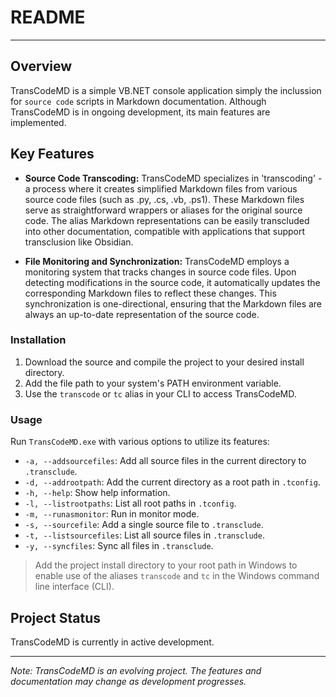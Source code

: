 # README

---

## Overview

TransCodeMD is a simple VB.NET console application simply the inclussion for `source code` scripts in  Markdown documentation. Although TransCodeMD is in ongoing development, its main features are implemented.

## Key Features

- **Source Code Transcoding:** TransCodeMD specializes in 'transcoding' - a process where it creates simplified Markdown files from various source code files (such as .py, .cs, .vb, .ps1). These Markdown files serve as straightforward wrappers or aliases for the original source code. The alias Markdown representations can be easily transcluded into other documentation, compatible with applications that support transclusion like Obsidian.

- **File Monitoring and Synchronization:** TransCodeMD employs a monitoring system that tracks changes in source code files. Upon detecting modifications in the source code, it automatically updates the corresponding Markdown files to reflect these changes. This synchronization is one-directional, ensuring that the Markdown files are always an up-to-date representation of the source code.

### Installation

1. Download the source and compile the project to your desired install directory.
2. Add the file path to your system's PATH environment variable.
3. Use the `transcode` or `tc` alias in your CLI to access TransCodeMD.

### Usage

Run `TransCodeMD.exe` with various options to utilize its features:

- `-a, --addsourcefiles`: Add all source files in the current directory to `.transclude`.
- `-d, --addrootpath`: Add the current directory as a root path in `.tconfig`.
- `-h, --help`: Show help information.
- `-l, --listrootpaths`: List all root paths in `.tconfig`.
- `-m, --runasmonitor`: Run in monitor mode.
- `-s, --sourcefile`: Add a single source file to `.transclude`.
- `-t, --listsourcefiles`: List all source files in `.transclude`.
- `-y, --syncfiles`: Sync all files in `.transclude`.

>Add the project install directory to your root path in Windows to enable use of the aliases `transcode` and `tc` in the Windows command line interface (CLI).

## Project Status

TransCodeMD is currently in active development.

---

*Note: TransCodeMD is an evolving project. The features and documentation may change as development progresses.*
